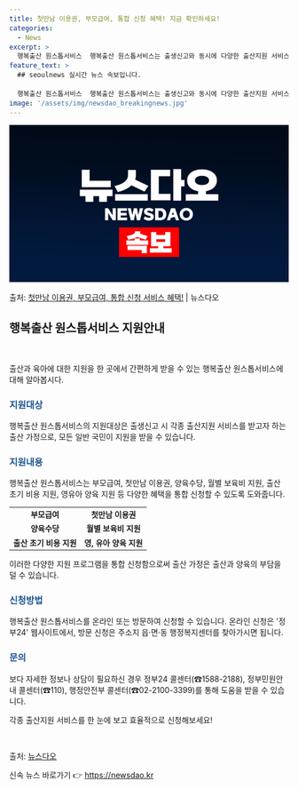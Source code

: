 ```yaml
---
title: 첫만남 이용권, 부모급여, 통합 신청 혜택! 지금 확인하세요!
categories:
  - News
excerpt: >
  행복출산 원스톱서비스  행복출산 원스톱서비스는 출생신고와 동시에 다양한 출산지원 서비스를 한 번에 신청할 수…
feature_text: >
  ## seoulnews 실시간 뉴스 속보입니다.

  행복출산 원스톱서비스  행복출산 원스톱서비스는 출생신고와 동시에 다양한 출산지원 서비스를 한 번에 신청할 수…
image: '/assets/img/newsdao_breakingnews.jpg'
---
```


![뉴스다오 속보](/assets/img/newsdao_breakingnews.jpg)

<p>출처: <a href="https://newsdao.kr/4188" rel="dofollow">첫만남 이용권, 부모급여, 통합 신청 서비스 혜택!</a> | 뉴스다오</p>

<h2 data-ke-size="size26">행복출산 원스톱서비스 지원안내</h2>
<p data-ke-size="size16">&nbsp;</p>
출산과 육아에 대한 지원을 한 곳에서 간편하게 받을 수 있는 행복출산 원스톱서비스에 대해 알아봅시다.

<h3><b><span style="color: #1a5490;">지원대상</span></b></h3>
<p>행복출산 원스톱서비스의 지원대상은 출생신고 시 각종 출산지원 서비스를 받고자 하는 출산 가정으로, 모든 일반 국민이 지원을 받을 수 있습니다.</p>

<h3><b><span style="color: #1a5490;">지원내용</span></b></h3>
<p>행복출산 원스톱서비스는 부모급여, 첫만남 이용권, 양육수당, 월별 보육비 지원, 출산 초기 비용 지원, 영유아 양육 지원 등 다양한 혜택을 통합 신청할 수 있도록 도와줍니다.</p>

<table>
<tbody>
<tr>
<td style="text-align: center; height: 17px;"><b>부모급여</b></td>
<td style="text-align: center; height: 17px;"><b>첫만남 이용권</b></td>
</tr>
<tr>
<td style="text-align: center; height: 17px;"><b>양육수당</b></td>
<td style="text-align: center; height: 17px;"><b>월별 보육비 지원</b></td>
</tr>
<tr>
<td style="text-align: center; height: 17px;"><b>출산 초기 비용 지원</b></td>
<td style="text-align: center; height: 17px;"><b>영, 유아 양육 지원</b></td>
</tr>
</tbody>
</table>
<p>이러한 다양한 지원 프로그램을 통합 신청함으로써 출산 가정은 출산과 양육의 부담을 덜 수 있습니다.</p>

<h3><b><span style="color: #1a5490;">신청방법</span></b></h3>
<p>행복출산 원스톱서비스를 온라인 또는 방문하여 신청할 수 있습니다. 온라인 신청은 '정부24' 웹사이트에서, 방문 신청은 주소지 읍·면·동 행정복지센터를 찾아가시면 됩니다.</p>

<h3><b><span style="color: #1a5490;">문의</span></b></h3>
<p>보다 자세한 정보나 상담이 필요하신 경우 정부24 콜센터(☎1588-2188), 정부민원안내 콜센터(☎110), 행정안전부 콜센터(☎02-2100-3399)를 통해 도움을 받을 수 있습니다.</p>
<p>각종 출산지원 서비스를 한 눈에 보고 효율적으로 신청해보세요!</p>

<p data-ke-size="size16">&nbsp;</p>

출처: <a href="https://newsdao.kr/4188">뉴스다오</a> 

신속 뉴스 바로가기 👉 <a href="https://newsdao.kr" rel="dofollow">https://newsdao.kr</a>


